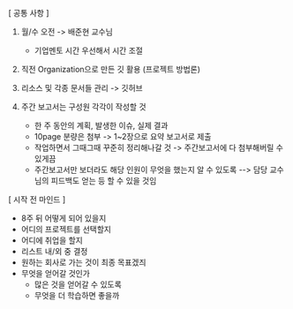 [ 공통 사항 ]

1. 월/수 오전 -> 배준현 교수님
	- 기업멘토 시간 우선해서 시간 조절

2. 직전 Organization으로 만든 깃 활용 (프로젝트 방법론)

3. 리소스 및 각종 문서들 관리 -> 깃허브

4. 주간 보고서는 구성원 각각이 작성할 것
	- 한 주 동안의 계획, 발생한 이슈, 실제 결과
	- 10page 분량은 첨부 -> 1~2장으로 요약 보고서로 제출
	- 작업하면서 그때그때 꾸준히 정리해나갈 것 -> 주간보고서에 다 첨부해버릴 수 있게끔
	- 주간보고서만 보더라도 해당 인원이 무엇을 했는지 알 수 있도록
	   --> 담당 교수님의 피드백도 얻는 등 할 수 있을 것임

[ 시작 전 마인드 ]
- 8주 뒤 어떻게 되어 있을지
- 어디의 프로젝트를 선택할지
- 어디에 취업을 할지
- 리스트 내/외 중 결정
- 원하는 회사로 가는 것이 최종 목표겠즤
- 무엇을 얻어갈 것인가
	- 많은 것을 얻어갈 수 있도록
	- 무엇을 더 학습하면 좋을까
